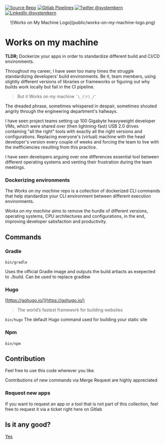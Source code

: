 [![Source Repo](https://img.shields.io/badge/fork%20on-gitlab-important?logo=gitlab)](https://gitlab.com/systemkern/works-on-my-machine)
[![Gitlab Pipelines](https://gitlab.com/systemkern/works-on-my-machine/badges/master/pipeline.svg)](https://gitlab.com/systemkern/works-on-my-machine/-/pipelines)
[![Twitter @systemkern](https://img.shields.io/badge/follow-%40systemkern-blue?logo=twitter)](https://twitter.com/systemkern)
[![LinkedIn @systemkern](https://img.shields.io/badge/contact%20me-%40systemkern-blue?logo=linkedin)](https://linkedin.com/in/systemkern)


<div align="center">
![Works on My Machine Logo](public/works-on-my-machine-logo.png)
</div>

Works on my machine
=============================


**TLDR;** Dockerize your apps in order to standardize different build and CI/CD environments.

Throughout my career, I have seen too many times the struggle standardizing developers' build environments. 
Be it, team members, using slightly different versions of libraries or frameworks or figuring out why builds work locally but fail in the CI pipeline.

> But it Works on my machine  `¯\_(ツ)_/¯`

The dreaded phrase, sometimes whispered in despair, sometimes shouted angrily through the engineering department's hallways. 

I have seen project teams setting up 100 Gigabyte heavyweight developer VMs, which were shared over (then lightning-fast) USB 2.0 drives containing "all the right" tools with exactly all the right versions and configurations.
Replacing everyone's (virtual) machine with the head developer's version every couple of weeks and forcing the team to live with the inefficiencies resulting from this practice.

I have seen developers arguing over one differences essential tool between different operating systems and venting their frustration during the team meetings.

### Dockerizing environments
The _Works on my machine_ repo is a collection of dockerized CLI commands that help standardize your CLI environment between different execution environments.

_Works on my machine_ aims to remove the hurdle of different versions, operating systems, CPU architectures and configurations, in the end, improving developer satisfaction and productivity.


Commands
--------------------

### Gradle
`bin/gradle`

Uses the official Gradle image and outputs the build artiacts as exepected to ./build.
Can be used to replace gradlew

### Hugo
[https://gohugo.io/](https://gohugo.io/)

> The world’s fastest framework for building websites

`bin/hugo`
The default Hugo command used for building your static site

### Npm
`bin/npm `


Contribution
--------------------
Feel free to use this code wherever you like.

Contributions of new commands via Merge Request are highly appreciated


### Request new apps

If you want to request an app or a tool that is not part of this collection, feel free to request it via a ticket right here on Gitlab


Is it any good?
--------------------
[Yes](https://news.ycombinator.com/item?id=3067434)
